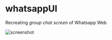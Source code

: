 # whatsappUI
Recreating *group chat screen* of Whatsapp Web

![screenshot](https://user-images.githubusercontent.com/63452816/96733163-d3534e00-13c1-11eb-9212-64e882d55d5d.jpg)